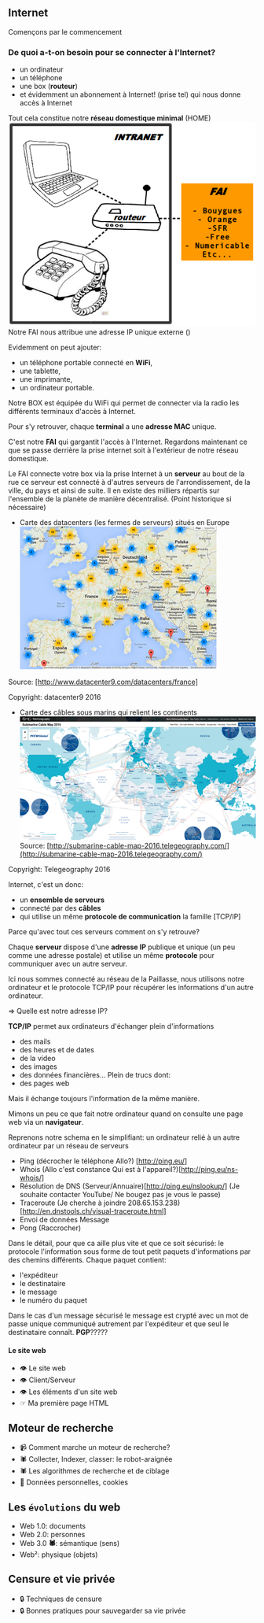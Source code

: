 ## Internet
Començons par le commencement

### De quoi a-t-on besoin pour se connecter à l'Internet?

* un ordinateur
* un téléphone
* une box (**routeur**)
* et évidemment un abonnement à Internet! (prise tel)
qui nous donne accès à Internet

Tout cela constitue notre **réseau domestique minimal** (HOME)
![](./schema.png)
Notre FAI nous attribue une adresse IP unique externe ()

Evidemment on peut ajouter:
* un téléphone portable connecté en **WiFi**,
* une tablette,
* une imprimante,
* un ordinateur portable.

Notre BOX est équipée du WiFi  qui permet de connecter via la radio les différents terminaux d'accès à Internet.


Pour s'y retrouver, chaque **terminal** a une **adresse MAC** unique.

C'est notre **FAI** qui gargantit l'accès à l'Internet.
Regardons maintenant ce que se passe derrière la prise  internet soit à l'extérieur de notre réseau domestique.

Le FAI connecte votre box via la prise Internet à un **serveur** au bout de la rue ce serveur est connecté à d'autres serveurs de l'arrondissement, de la ville, du pays et ainsi de suite. Il en existe des milliers répartis sur l'ensemble de la planète de manière décentralisé. (Point historique si nécessaire)

* Carte des datacenters (les fermes de serveurs) situés en Europe
![Copyright:datacenter9 2016](./DC_Europe.jpg)


Source: [http://www.datacenter9.com/datacenters/france]

Copyright: datacenter9 2016

* Carte des câbles sous marins qui relient les continents
![Copyright: Telegeography 2016](telegeography.png)
Source: [http://submarine-cable-map-2016.telegeography.com/](http://submarine-cable-map-2016.telegeography.com/)

Copyright: Telegeography 2016

Internet, c'est un donc:
* un **ensemble de serveurs**
* connecté par des **câbles**
* qui utilise un même **protocole de communication**
la famille [TCP/IP]

Parce qu'avec tout ces serveurs comment on s'y retrouve?

Chaque **serveur** dispose d'une **adresse IP** publique et unique (un peu comme une adresse postale) et utilise un même **protocole** pour communiquer avec un autre serveur.

Ici nous sommes connecté au réseau de la Paillasse, nous utilisons notre ordinateur et le protocole TCP/IP pour récupérer les informations d'un autre ordinateur.

=> Quelle est notre adresse IP?

**TCP/IP** permet aux ordinateurs d'échanger plein d'informations
* des mails
* des heures et de dates
* de la video
* des images
* des données financières...
Plein de trucs dont:
* des pages web

Mais il échange toujours l'information de la même manière.

Mimons un peu ce que fait notre ordinateur quand on consulte une page web via un **navigateur**.

Reprenons notre schema en le simplifiant:
un ordinateur  relié à un autre ordinateur par un réseau de serveurs

* Ping (décrocher le téléphone Allo?) [http://ping.eu/]
* Whois (Allo c'est constance Qui est à l'appareil?)[http://ping.eu/ns-whois/]
* Résolution de DNS (Serveur/Annuaire)[http://ping.eu/nslookup/] (Je souhaite contacter YouTube/ Ne bougez pas je vous le passe)
* Traceroute (Je cherche à joindre 208.65.153.238)[http://en.dnstools.ch/visual-traceroute.html]
* Envoi de données Message
* Pong (Raccrocher)

Dans le détail, pour que ca aille plus vite et que ce soit sécurisé: le protocole l'information sous forme de tout petit paquets d'informations par des chemins différents. Chaque paquet contient:
* l'expéditeur
* le destinataire
* le message
* le numéro du paquet

Dans le cas d'un message sécurisé le message est crypté avec un mot de passe unique communiqué autrement par l'expéditeur et que seul le destinataire connaît. **PGP**?????


#### Le site web
* &#x1f441; Le site web
* &#x1f441; Client/Serveur
* &#x1f441; Les éléments d'un site web
* &#x261e; Ma première page HTML

## Moteur de recherche
* &#128249; Comment marche un moteur de recherche?
* &#x1f577; Collecter, Indexer, classer: le robot-araignée
* &#x1f577; Les algorithmes de recherche et de ciblage
* &#127850; Données personnelles, cookies

## Les ```évolutions``` du web
* Web 1.0: documents
* Web 2.0: personnes
* Web 3.0 **&#x1f577;**: sémantique (sens)
* Web&#xb2;: physique (objets)

## Censure et vie privée
* &#x1f512; Techniques de censure
* &#x1f512; Bonnes pratiques pour sauvegarder sa vie privée

